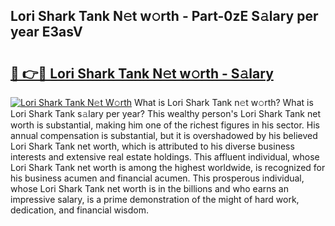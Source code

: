 ## Lori Shark Tank N𝚎t w𝚘rth - Part-0zE S𝚊lary per year E3asV

# <h2><a href="http://gc0exa5.nevu.top/?p=Lori+Shark+Tank">🔗 👉🔴 Lori Shark Tank N𝚎t w𝚘rth - S𝚊lary</a></h2>

[![Lori Shark Tank N𝚎t W𝚘rth](https://i.imgur.com/Oavwk0R.jpeg)](http://gc0exa5.nevu.top/?p=Lori+Shark+Tank)
What is Lori Shark Tank n𝚎t w𝚘rth? What is Lori Shark Tank s𝚊lary per year?
This wealthy person's Lori Shark Tank net worth is substantial, making him one of the richest figures in his sector. His annual compensation is substantial, but it is overshadowed by his believed Lori Shark Tank net worth, which is attributed to his diverse business interests and extensive real estate holdings. This affluent individual, whose Lori Shark Tank net worth is among the highest worldwide, is recognized for his business acumen and financial acumen. This prosperous individual, whose Lori Shark Tank net worth is in the billions and who earns an impressive salary, is a prime demonstration of the might of hard work, dedication, and financial wisdom.
